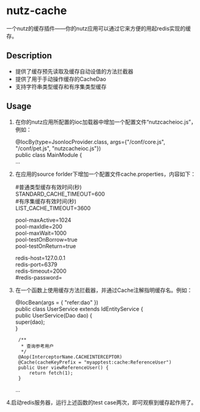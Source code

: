 nutz-cache
==========
一个nutz的缓存插件——你的nutz应用可以通过它来方便的用起redis实现的缓存。

Description
---------

* 提供了缓存预先读取及缓存自动设值的方法拦截器
* 提供了用于手动操作缓存的CacheDao
* 支持字符串类型缓存和有序集类型缓存

Usage
---------
1. 在你的nutz应用所配置的ioc加载器中增加一个配置文件“nutzcacheioc.js”，例如：

    @IocBy(type=JsonIocProvider.class, args={"/conf/core.js", "/conf/pet.js", "nutzcacheioc.js"})  
    public class MainModule {  
    	...

2. 在应用的source forlder下增加一个配置文件cache.properties，内容如下：

    \#普通类型缓存有效时间(秒)  
    STANDARD_CACHE_TIMEOUT=600  
    \#有序集缓存有效时间(秒)  
    LIST_CACHE_TIMEOUT=3600  
    
    pool-maxActive=1024  
    pool-maxIdle=200  
    pool-maxWait=1000  
    pool-testOnBorrow=true  
    pool-testOnReturn=true  
    
    redis-host=127.0.0.1  
    redis-port=6379  
    redis-timeout=2000  
    \#redis-password=  

3. 在一个函数上使用缓存方法拦截器，并通过Cache注解指明缓存名。例如：

    @IocBean(args = { "refer:dao" })  
    public class UserService extends IdEntityService<User> {  
    	public UserService(Dao dao) {  
    		super(dao);  
    	}
    
    	/**
    	 * 查询参考用户
    	 */
    	@Aop(InterceptorName.CACHEINTERCEPTOR)	
    	@Cache(cacheKeyPrefix = "myapptest:cache:ReferenceUser")	
    	public User viewReferenceUser() {
    		return fetch(1);
    	}
    ...

4.启动redis服务器，运行上述函数的test case两次，即可观察到缓存起作用了。
